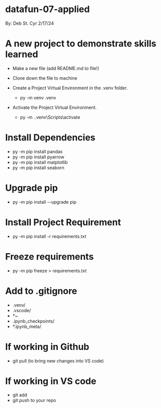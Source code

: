 # datafun-07-applied
By: Deb St. Cyr
2/17/24
# A new project to demonstrate skills learned
- Make a new file (add README.md to file!)
- Clone down the file to machine

- Create a Project Virtual Environment in the .venv folder.
    - py -m venv .venv
        
- Activate the Project Virtual Environment.
    - py -m .\.venv\Scripts\activate

 # Install Dependencies
 -  py -m pip install pandas
  - py -m pip install pyarrow
  - py -m pip install matplotlib
  - py -m pip install seaborn

# Upgrade pip
  - py -m pip install --upgrade pip

# Install Project Requirement
  - py -m pip install -r requirements.txt

# Freeze requirements
  - py -m pip freeze > requirements.txt

# Add to .gitignore
  - .venv/
  - .vscode/
  - *~
  - .ipynb_checkpoints/
  - *.ipynb_meta/

# If working in Github 
- git pull (to bring new changes into VS code)

# If working in VS code
  - git add
  - git push to your repo


